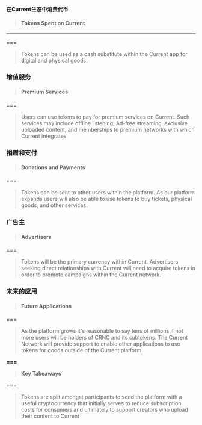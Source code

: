 #### 在Current生态中消费代币

> #### Tokens Spent on Current

---

===

> Tokens can be used as a cash substitute within the Current app for digital and physical goods.

### 增值服务

> #### Premium Services

===

> Users can use tokens to pay for premium services on Current. Such services may include offline listening, Ad-free streaming, exclusive uploaded content, and memberships to premium networks with which Current integrates.

### 捐赠和支付

> #### Donations and Payments

===

> Tokens can be sent to other users within the platform. As our platform expands users will also be able to use tokens to buy tickets, physical goods, and other services.

### 广告主

> #### Advertisers

===

> Tokens will be the primary currency within Current. Advertisers seeking direct relationships with Current will need to acquire tokens in order to promote campaigns within the Current network.

### 未来的应用

> #### Future Applications

===

> As the platform grows it's reasonable to say tens of millions if not more users will be holders of CRNC and its subtokens. The Current Network will provide support to enable other applications to use tokens for goods outside of the Current platform.

**===**

> **Key Takeaways**

===

> Tokens are split amongst participants to seed the platform with a useful cryptocurrency that initially serves to reduce subscription costs for consumers and ultimately to support creators who upload their content to Current



